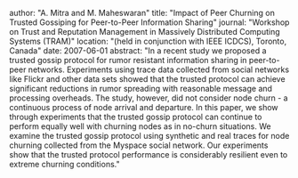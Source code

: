 author: "A. Mitra and M. Maheswaran"
title: "Impact of Peer Churning on Trusted Gossiping for Peer-to-Peer Information Sharing"
journal: "Workshop on Trust and Reputation Management in Massively Distributed Computing Systems (TRAM)"
location: "(held in conjunction with IEEE ICDCS), Toronto, Canada"
date: 2007-06-01
abstract: "In a recent study we proposed a trusted gossip protocol for rumor resistant information sharing in peer-to- peer networks. Experiments using trace data collected from social networks like Flickr and other data sets showed that the trusted protocol can achieve significant reductions in rumor spreading with reasonable message and processing overheads. The study, however, did not consider node churn - a continuous process of node arrival and departure. In this paper, we show through experiments that the trusted gossip protocol can continue to perform equally well with churning nodes as in no-churn situations. We examine the trusted gossip protocol using synthetic and real traces for node churning collected from the Myspace social network. Our experiments show that the trusted protocol performance is considerably resilient even to extreme churning conditions."